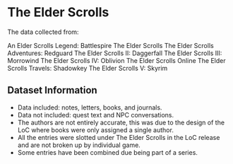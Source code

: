 # The Elder Scrolls

The data collected from:

An Elder Scrolls Legend: Battlespire
The Elder Scrolls
The Elder Scrolls Adventures: Redguard
The Elder Scrolls II: Daggerfall
The Elder Scrolls III: Morrowind
The Elder Scrolls IV: Oblivion
The Elder Scrolls Online
The Elder Scrolls Travels: Shadowkey
The Elder Scrolls V: Skyrim

## Dataset Information

- Data included: notes, letters, books, and journals.
- Data not included: quest text and NPC conversations. 
- The authors are not entirely accurate, this was due to the design of the LoC where books were only assigned a single author.
- All the entries were slotted under The Elder Scrolls in the LoC release and are not broken up by individual game.
- Some entries have been combined due being part of a series. 


